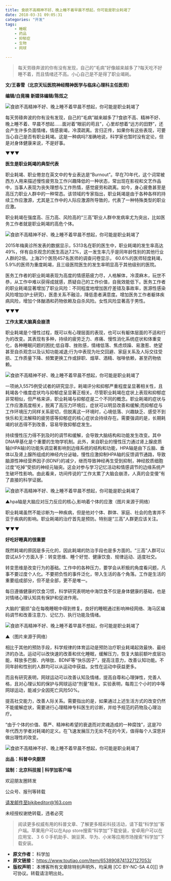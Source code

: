```yaml
---
title: 食欲不高精神不好、晚上睡不着早晨不想起，你可能是职业耗竭了
date: 2018-03-31 09:05:31
categories: "开发"
tags:
	- 睡眠
	- 药品
	- 抑郁症
	- 生物
	- 网球

---
```


> 每天劳碌奔波的你有没有发现，自己的“毛病”好像越来越多了?每天吃不好睡不着，而且情绪还不高。小心自己是不是得了职业竭耗。

**文/王春雪（北京天坛医院神经精神医学与临床心理科主任医师）**

**编辑/白竟楠** **新媒体编辑/陈炫之**

![食欲不高精神不好、晚上睡不着早晨不想起，你可能是职业耗竭了][1522457842764719b418153]

每天劳碌奔波的你有没有发现，自己的“毛病”越来越多了?食欲不高、精神不好、晚上睡不着、早晨不想起……面对着“眼前的苟且”，心里却想着“远方的田野”，还会产生许多负面情绪，情感衰竭，冷漠疏离。言归正传，如果你有这些表现，可要当心自己是否有职业耗竭。这是一种病吗?准确地说，科学家也暂时没有定论，但是对身体健康来说，不是好事。

**▼▼▼**

**医生是职业耗竭的典型代表**

职业耗竭、职业倦怠在英文中的专业表达是“Burnout”。早在70年代，这个词常被西方人用来描述慢性疲劳及工作兴趣降低的一种状态，常出现在影视和文艺作品中，当事人表现为丧失理想与工作热情，感觉疲劳和疏离。如今，身心疲惫甚至是高压力职业人群中的一种常态。该领域的专家指出，职业耗竭是由于各种各样的持续工作应激源，尤其是工作中的人际应激源所导致的，代表了一种特殊类型的职业应激。

职业耗竭在强度高、压力高、风险高的“三高”职业人群中发病率尤为突出，比如医务工作者就是职业耗竭的高危个体。

![食欲不高精神不好、晚上睡不着早晨不想起，你可能是职业耗竭了][152245784275195eca61d27]

2015年梅奥诊所发表的数据显示，5313名在职的医生中，职业耗竭的发生率高达49%，伴有自杀观念的医生高达7.2%，这一发生率几乎是同年龄性别的其他行业人群的2倍。上海21个医院457名医师的调查问卷显示， 60.6%的医师轻度耗竭，5.9%的医师为重度耗竭，且三级医院医生的发生率明显高于其他级别的医院。

医务工作者的职业耗竭表现为高度的情感筋疲力尽，人格解体，冷漠麻木，玩世不恭，从工作中难以获得成就感，质疑自己的工作价值，自我效能低下。医务工作者的职业耗竭显著增加了职业风险：不同程度地增加医疗差错及事故率，医源性感染风险增加(护士研究)，医患关系不融洽，降低患者满意度。增加医务工作者躯体疾病风险，增加个体酗酒和药物依赖及自杀风险。女性风险显著高于男性。

**▼▼▼**

**工作太累大脑真会崩溃**

职业耗竭是个慢性过程，既可以有心理层面的表现，也可以有躯体层面的不适和行为的改变。其表现有多种，持续的疲劳乏力、疼痛、慢性消化系统症状和体重变化，各种睡眠问题的困扰;低自尊、挫败感，情绪低落、焦虑烦躁、易激惹、绝望甚至自杀观念以及认知功能减退;行为中表现为社交回避、家庭关系及人际交往受损、工作质量下降、频繁更换工作或辞职、烟草、酒精、咖啡依赖，甚至药物依赖。

![食欲不高精神不好、晚上睡不着早晨不想起，你可能是职业耗竭了][1522457843574c85ad64a1e]

一项纳入5575例受试者的研究显示，耗竭评分和抑郁严重程度呈显著相关性，且耗竭各个维度症状均与抑郁症呈显著正相关。尽管职业耗竭在症状上表现和抑郁症非常相似，但严格来讲，职业耗竭与抑郁症是二个不同的概念。职业耗竭的症状与工作应激高度相关，脱离了高压力环境后，症状可以明显改善和缓解;而抑郁症与工作环境压力同样关系密切，但脱离这一环境时，心境低落、兴趣缺乏、感受不到快乐和无法解释的疲劳感等抑郁症的核心症状会持续存在。需要强调的是，长期耗竭的状态得不到改善，容易导致抑郁症发生。

持续慢性压力得不到及时的调节和缓解，会导致大脑结构和功能发生改变。其中DNA甲基化是个重要的生物学机制。此外，来自职业的慢性压力通过肾上腺皮质轴(HPA轴)的功能失调显著影响到边缘系统的结构和功能，HPA轴是由下丘脑、垂体以及肾上腺所组成的神经内分泌轴，慢性应激抑制HPA轴的反馈调节通路，导致脑源性神经营养因子(BDNF)的减少，继而导致神经再生受到抑制，神经胶质细胞过度“吃掉”受损的神经元轴突。这会对参与学习记忆活动和情感调节的边缘系统产生破坏性影响。由此看来，坊间传说的“工作太累了大脑会崩溃，人真的会变傻”有了直接的科学证据。

![食欲不高精神不好、晚上睡不着早晨不想起，你可能是职业耗竭了][152245784315366bbb78ce8]

▲hpa轴是大脑应对压力反应的核心,影响着个体的应激（图片来源于网络）

职业耗竭虽然不能诊断为一种疾病，但是他对个体、群体、家庭、社会的危害并不亚于疾病的影响。职业耗竭的治疗首先是预防。特别是“三高”人群更应该关注。

**▼▼▼**

**好吃好睡真的很重要**

既然耗竭的原因是多元化的，因此耗竭的防治手段也是多方面的。“三高”人群可以尝试从5个方面入手：转变思维、睡个好觉、健康饮食、规律运动、适度社交。

转变思维是改变行为的基础。工作中的各种压力，要学会从积极的角度看问题，凡事不要过度个人化。不要把负性的事件泛化，带入生活的各个角落。工作是生活的重要组成部分，但不是全部，更不是唯一。

每日遵循健康的饮食习惯，科学研究表明地中海饮食不仅是身体健康的基础，也是对情绪心理认知具有保护和促进作用。

大脑的“磨损”会在每晚睡眠中得到修复。良好的睡眠通过影响神经网络、海马区编码调节和改善注意力、记忆力、执行功能及情绪。

![食欲不高精神不好、晚上睡不着早晨不想起，你可能是职业耗竭了][1522457843676e677c55d9c]

▲（图片来源于网络）

相比于其他的预防手段，科学规律的体育运动是预防治疗职业耗竭起效最快、最经济的办法。运动可以改快速的改善和优化睡眠，缓解压力，恢复大脑前额叶皮层功能，释放多巴胺、内啡肽、BDNF等“快乐因子”，提高注意力，改善认知功能。不同年龄和性别的人群均可以从运动中获益。女性在运动中获益更多。

而且有研究表明，网球运动可以改善认知及情绪，提高自尊和心理弹性，完善人格，且对心理认知的保护与网球运动“剂量”相关。实验表明，每周三个小时的中等网球运动，能减少全因死亡风险50%。

提高社交能力，改善人际关系。需要指出的是，如果通过上述生活方式的改变仍然不能缓解症状，需要进行心理精神专科医生的诊断，并给予规范的药物及心理治疗。

“由于个体的价值、尊严、精神和希望的衰退而对灵魂造成的一种腐蚀”，这是70年代西方学者对耗竭的定义。在飞速发展压力无处不在的今天，值得每个人深思并做出理性的改变。

![食欲不高精神不好、晚上睡不着早晨不想起，你可能是职业耗竭了][6ed40002102c5defbb41]

**出品：科普中央厨房**

**监制：北京科技报 | 科学加客户端**

欢迎朋友圈转发

公众号、报刊等转载

请发邮件至bjkjbeditor@163.com

未经授权谢绝转载，违者必究

> 阅读更多权威有用的科普文章、了解更多精彩科技活动，请下载“科学加”客户端。苹果用户可以在App store搜索“科学加”下载安装，安卓用户可以在应用宝、３６０手机助手、豌豆荚、华为、小米等应用市场搜索“科学加”下载安装。


[1522457842764719b418153]: http://p3.pstatp.com/large/pgc-image/1522457842764719b418153
[152245784275195eca61d27]: http://p9.pstatp.com/large/pgc-image/152245784275195eca61d27
[1522457843574c85ad64a1e]: http://p3.pstatp.com/large/pgc-image/1522457843574c85ad64a1e
[152245784315366bbb78ce8]: http://p1.pstatp.com/large/pgc-image/152245784315366bbb78ce8
[1522457843676e677c55d9c]: http://p1.pstatp.com/large/pgc-image/1522457843676e677c55d9c
[6ed40002102c5defbb41]: http://p3.pstatp.com/large/6ed40002102c5defbb41
 *  **原文作者：** 科学加
 *  **原文链接：** https://www.toutiao.com/item/6538908741327127053/
 *  **版权声明：** 本博客所有文章除特别声明外，均采用 [CC BY-NC-SA 4.0][] 许可协议。转载请注明出处。